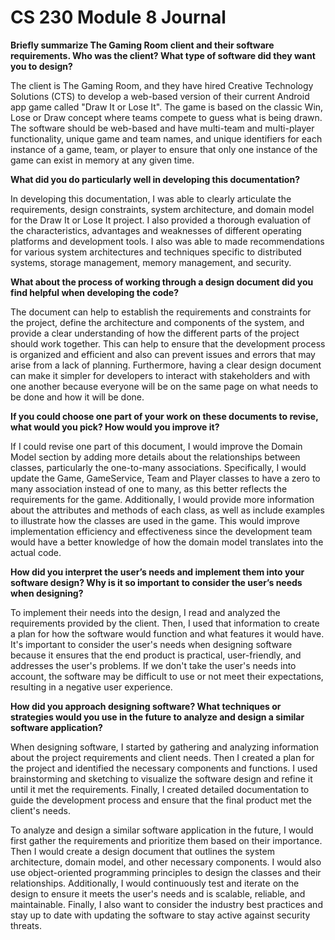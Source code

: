 # CS 230 Module 8 Journal

**Briefly summarize The Gaming Room client and their software requirements. Who was the client? What type of software did they want you to design?**

The client is The Gaming Room, and they have hired Creative Technology Solutions (CTS) to develop a web-based version of their current Android app game called "Draw It or Lose It". The game is based on the classic Win, Lose or Draw concept where teams compete to guess what is being drawn. The software should be web-based and have multi-team and multi-player functionality, unique game and team names, and unique identifiers for each instance of a game, team, or player to ensure that only one instance of the game can exist in memory at any given time. 

**What did you do particularly well in developing this documentation?**

In developing this documentation, I was able to clearly articulate the requirements, design constraints, system architecture, and domain model for the Draw It or Lose It project. I also provided a thorough evaluation of the characteristics, advantages and weaknesses of different operating platforms and development tools. I also was able to made recommendations for various system architectures and techniques specific to distributed systems, storage management, memory management, and security. 

**What about the process of working through a design document did you find helpful when developing the code?**

The document can help to establish the requirements and constraints for the project, define the architecture and components of the system, and provide a clear understanding of how the different parts of the project should work together. This can help to ensure that the development process is organized and efficient and also can prevent issues and errors that may arise from a lack of planning. Furthermore, having a clear design document can make it simpler for developers to interact with stakeholders and with one another because everyone will be on the same page on what needs to be done and how it will be done.

**If you could choose one part of your work on these documents to revise, what would you pick? How would you improve it?**

If I could revise one part of this document, I would improve the Domain Model section by adding more details about the relationships between classes, particularly the one-to-many associations. Specifically, I would update the Game, GameService, Team and Player classes to have a zero to many association instead of one to many, as this better reflects the requirements for the game. Additionally, I would provide more information about the attributes and methods of each class, as well as include examples to illustrate how the classes are used in the game. This would improve implementation efficiency and effectiveness since the development team would have a better knowledge of how the domain model translates into the actual code.

**How did you interpret the user’s needs and implement them into your software design? Why is it so important to consider the user’s needs when designing?**

To implement their needs into the design, I read and analyzed the requirements provided by the client. Then, I used that information to create a plan for how the software would function and what features it would have. It's important to consider the user's needs when designing software because it ensures that the end product is practical, user-friendly, and addresses the user's problems. If we don't take the user's needs into account, the software may be difficult to use or not meet their expectations, resulting in a negative user experience.

**How did you approach designing software? What techniques or strategies would you use in the future to analyze and design a similar software application?**

When designing software, I started by gathering and analyzing information about the project requirements and client needs. Then I created a plan for the project and identified the necessary components and functions. I used brainstorming and sketching to visualize the software design and refine it until it met the requirements. Finally, I created detailed documentation to guide the development process and ensure that the final product met the client's needs.

To analyze and design a similar software application in the future, I would first gather the requirements and prioritize them based on their importance. Then I would create a design document that outlines the system architecture, domain model, and other necessary components. I would also use object-oriented programming principles to design the classes and their relationships. Additionally, I would continuously test and iterate on the design to ensure it meets the user's needs and is scalable, reliable, and maintainable. Finally, I also want to consider the industry best practices and stay up to date with updating the software to stay active against security threats. 

